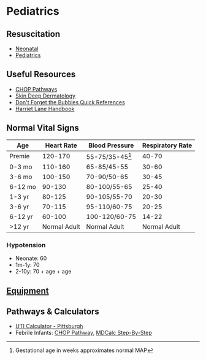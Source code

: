 # Pediatrics

## Resuscitation

- [Neonatal](/pediatrics/neonatal)
- [Pediatrics](/pediatrics/pediatric_resuscitation)


## Useful Resources

- [CHOP Pathways](https://www.chop.edu/pathways-library/emergency)
- [Skin Deep Dermatology](https://dftbskindeep.com/)
- [Don't Forget the Bubbles Quick References](https://dontforgetthebubbles.com/quick-reference/)
- [Harriet Lane Handbook](https://www.unboundmedicine.com/harrietlane/)

## Normal Vital Signs
| Age     	| Heart Rate   	| Blood Pressure 	| Respiratory Rate 	|
|---------	|--------------	|----------------	|------------------	|
| Premie  	| 120-170      	| 55-75/35-45[^1]   	| 40-70            	|
| 0-3 mo  	| 110-160      	| 65-85/45-55    	| 30-60            	|
| 3-6 mo  	| 100-150      	| 70-90/50-65    	| 30-45            	|
| 6-12 mo 	| 90-130       	| 80-100/55-65   	| 25-40            	|
| 1-3 yr  	| 80-125       	| 90-105/55-70   	| 20-30            	|
| 3-6 yr  	| 70-115       	| 95-110/60-75   	| 20-25            	|
| 6-12 yr 	| 60-100       	| 100-120/60-75  	| 14-22            	|
| >12 yr  	| Normal Adult 	| Normal Adult   	| Normal Adult     	|


### Hypotension
- Neonate: 60
- 1m-1y: 70
- 2-10y: 70 + age + age

## [Equipment](/pediatrics/equipment)

## Pathways & Calculators

- [UTI Calculator - Pittsburgh](https://uticalc.pitt.edu/)
- Febrile Infants: [CHOP Pathway](https://www.chop.edu/clinical-pathway/febrile-infant-emergent-evaluation-clinical-pathway), [MDCalc Step-By-Step](https://www.mdcalc.com/calc/1801/step-step-approach-febrile-infants)



[^1]: Gestational age in weeks approximates normal MAP